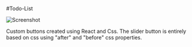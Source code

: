 #Todo-List
 


![Screenshot](./src/Style/Buttons.png)

Custom buttons created using React and Css.
The slider button is entirely based on css using "after" and "before" css properties.
